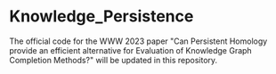# Knowledge_Persistence

The official code for the WWW 2023 paper "Can Persistent Homology provide an efficient alternative for Evaluation of Knowledge Graph Completion Methods?" will be updated in this repository.
